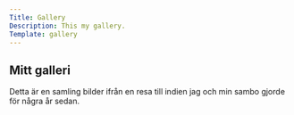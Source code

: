 ```yaml
---
Title: Gallery
Description: This my gallery.
Template: gallery
---
```

Mitt galleri
------------
Detta är en samling bilder ifrån en resa till indien jag och min sambo gjorde för några år sedan.
